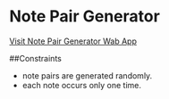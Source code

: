 # Note Pair Generator

[Visit Note Pair Generator Wab App](https://luntal.github.io/Note-Pair-Generator/)

##Constraints
- note pairs are generated randomly.
- each note occurs only one time.